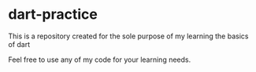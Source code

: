 # dart-practice
This is a repository created for the sole purpose of my learning the basics of dart

Feel free to use any of my code for your learning needs.
